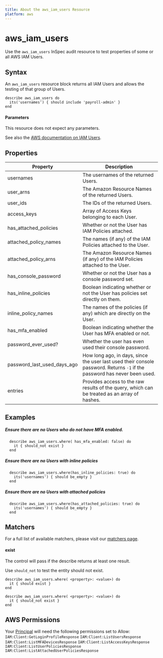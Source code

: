 ```yaml
---
title: About the aws_iam_users Resource
platform: aws
---
```


# aws\_iam\_users

Use the `aws_iam_users` InSpec audit resource to test properties of some or all AWS IAM Users.


## Syntax

An `aws_iam_users` resource block returns all IAM Users and allows the testing of that group of Users.

    describe aws_iam_users do
      its('usernames') { should include 'payroll-admin' }
    end

#### Parameters

This resource does not expect any parameters.

See also the [AWS documentation on IAM Users](https://docs.aws.amazon.com/IAM/latest/UserGuide/id_users.html).

## Properties

|Property                         | Description|
| ---                             | --- |
| usernames                       | The usernames of the returned Users. |
| user\_arns                      | The Amazon Resource Names of the returned Users. |
| user\_ids                       | The IDs of the returned Users. |
| access\_keys                    | Array of Access Keys belonging to each User.|
| has\_attached\_policies         | Whether or not the User has IAM Policies attached. |
| attached\_policy\_names         | The names (if any) of the IAM Policies attached to the User.|
| attached\_policy\_arns          | The Amazon Resource Names (if any) of the IAM Policies attached to the User. |
| has\_console\_password          | Whether or not the User has a console password set. |
| has\_inline\_policies           | Boolean indicating whether or not the User has policies set directly on them. |
| inline\_policy\_names           | The names of the policies (if any) which are directly on the User. |
| has\_mfa\_enabled               | Boolean indicating whether the User has MFA enabled or not. |
| password\_ever\_used?           | Whether the user has even used their console password. |
| password\_last\_used\_days\_ago | How long ago, in days, since the user last used their console password. Returns `-1` if the password has never been used.|
|entries                          | Provides access to the raw results of the query, which can be treated as an array of hashes. |


## Examples

##### Ensure there are no Users who do not have MFA enabled.
      describe aws_iam_users.where( has_mfa_enabled: false) do
        it { should_not exist }
      end
      
##### Ensure there are no Users with inline policies
      describe aws_iam_users.where(has_inline_policies: true) do
        its('usernames') { should be_empty }
      end
      
##### Ensure there are no Users with attached policies
      describe aws_iam_users.where(has_attached_policies: true) do
        its('usernames') { should be_empty }
      end

## Matchers

For a full list of available matchers, please visit our [matchers page](https://www.inspec.io/docs/reference/matchers/).

#### exist

The control will pass if the describe returns at least one result.

Use `should_not` to test the entity should not exist.

    describe aws_iam_users.where( <property>: <value>) do
      it { should exist }
    end
      
    describe aws_iam_users.where( <property>: <value>) do
      it { should_not exist }
    end
    
## AWS Permissions

Your [Principal](https://docs.aws.amazon.com/IAM/latest/UserGuide/intro-structure.html#intro-structure-principal) will need the following permissions set to Allow: 
`IAM:Client:GetLoginProfileResponse` 
`IAM:Client:ListUsersResponse` 
`IAM:Client:ListMFADevicesResponse` 
`IAM:Client:ListAccessKeysResponse` 
`IAM:Client:ListUserPoliciesResponse` 
`IAM:Client:ListAttachedUserPoliciesResponse` 
